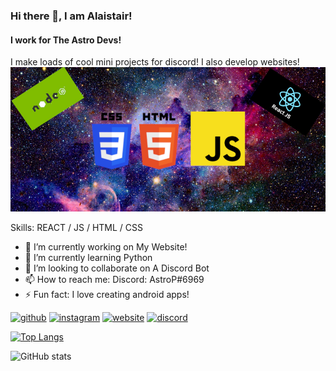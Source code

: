### Hi there 👋, I am Alaistair!
#### I work for The Astro Devs!
I make loads of cool mini projects for discord! I also develop websites!
![about](https://github.com/AlaistairP/AlaistairP/blob/main/githubbanner.jpeg)

Skills:  REACT / JS / HTML / CSS

- 🔭 I’m currently working on My Website! 
- 🌱 I’m currently learning Python 
- 👯 I’m looking to collaborate on A Discord Bot 
- 📫 How to reach me: Discord: AstroP#6969 
- ⚡ Fun fact: I love creating android apps! 


[<img src='https://cdn.jsdelivr.net/npm/simple-icons@3.0.1/icons/github.svg' alt='github' height='40'>](https://github.com/AlaistairP)  [<img src='https://cdn.jsdelivr.net/npm/simple-icons@3.0.1/icons/instagram.svg' alt='instagram' height='40'>](https://www.instagram.com/irishwebsitedevelopment/)  [<img src='https://cdn.jsdelivr.net/npm/simple-icons@3.0.1/icons/icloud.svg' alt='website' height='40'>](https://theastrodevs.ml)  [<img src='https://cdn.jsdelivr.net/npm/simple-icons@3.0.1/icons/discord.svg' alt='discord' height='40'>](https://discord.gg/dnXsqcnsPK)  

[![Top Langs](https://github-readme-stats.vercel.app/api/top-langs/?username=AlaistairP)](https://github.com/anuraghazra/github-readme-stats)

![GitHub stats](https://github-readme-stats.vercel.app/api?username=AlaistairP&show_icons=true)  

